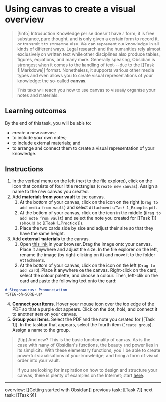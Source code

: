 # Using canvas to create a visual overview
> [!info] Introduction
> Knowledge per se doesn't have a form; it is free substance, pure thought, and is only given a certain form to record it, or transmit it to someone else. We can represent our knowledge in all kinds of different ways. Legal research and the humanities rely almost exclusively on written text while other disciplines also produce tables, figures, equations, and many more. Generally speaking, Obsidian is strongest when it comes to the handling of text---due to the [[Task 1|Markdown]] format. Nonetheless, it supports various other media types and even allows you to create visual representations of your knowledge: the so-called **canvas**.  
> 
> This taks will teach you how to use canvas to visually organise your notes and materials.

## Learning outcomes
By the end of this task, you will be able to:
- create a new canvas;
- to include your own notes;
- to include external materials; and
- to arrange and connect them to create a visual representation of your knowledge.

## Instructions
1. In the vertical menu on the left (next to the file explorer), click on the icon that consists of four little rectangles (`Create new canvas`). Assign a name to the new canvas you created.
2. Add **materials from your vault** to the canvas.
	1. At the bottom of your canvas, click on the icon on the right (`Drag to add media from vault`) and select `Attachments/Task 1_Example.pdf`.
	2. At the bottom of your canvas, click on the icon in the middle (`Drag to add note from vault`) and select the note you created for [[Task 1]] (should be [[Task 1_Practice]]).
	3. Place the two cards side by side and adjust their size so that they have the same height.
3. Add **external materials** to the canvas.
	1. Open [this link](https://commons.wikimedia.org/wiki/File:Journal.pone.0138352.g001A.jpg) in your browser. Drag the image onto your canvas. Place it anywhere and adjust the size. In the file explorer on the left, rename the image (by right-clicking on it) and move it to the folder `Attachments`.
	2. At the bottom of your canvas, click on the icon on the left (`Drag to add card`). Place it anywhere on the canvas. Right-click on the card, select the colour palette, and choose a colour. Then, left-clik on the card and paste the following text onto the card:
```markdown
# Stegosaurus: Pronunciation
*STEG-oh-SORE-us*
```
4. **Connect your items**. Hover your mouse icon over the top edge of the PDF so that a purple dot appears. Click on the dot, hold, and connect it to another item on your canvas.
5. **Group your items**. Select the PDF and the note you created for [[Task 1]]. In the taskbar that appears, select the fourth item (`Create group`). Assign a name to the group.

> [!tip] And now?
> This is the basic functionality of canvas. As is the case with many of Obsidian's functions, the beauty and power lies in its simplicity. With these elementary functions, you'll be able to create powerful visualisations of your knowledge, and bring a form of visual order into your vault.
> 
> If you are looking for inspiration on how to design and structure your canvas, there is plenty of examples on the Internet; start [here](https://obsidian.md/canvas). 

---
overview: [[Getting started with Obsidian]]
previous task: [[Task 7]]
next task: [[Task 9]]
